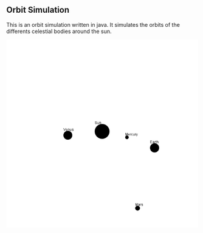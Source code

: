 ## Orbit Simulation

This is an orbit simulation written in java.
It simulates the orbits of the differents celestial bodies around the sun.

![Demo](/img/demo.gif)